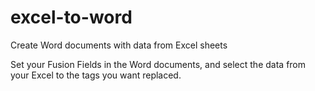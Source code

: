 # excel-to-word
Create Word documents with data from Excel sheets

Set your Fusion Fields in the Word documents, and select the data from your Excel to the tags you want replaced.
